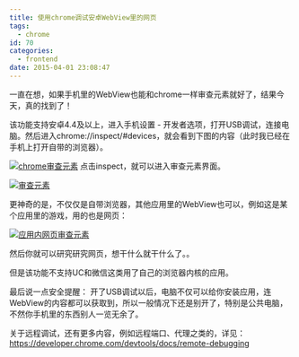 ```yaml
---
title: 使用chrome调试安卓WebView里的网页
tags:
  - chrome
id: 70
categories:
  - frontend
date: 2015-04-01 23:08:47
---
```


一直在想，如果手机里的WebView也能和chrome一样审查元素就好了，结果今天，真的找到了！

该功能支持安卓4.4及以上，进入手机设置 - 开发者选项，打开USB调试，连接电脑。然后进入chrome://inspect/#devices，就会看到下图的内容（此时我已经在手机上打开自带的浏览器）。

[![chrome审查元素](http://cdn.imyzf.com/img/blog/2015/using-chrome-to-debug-android-webview/1.png)](http://cdn.imyzf.com/img/blog/2015/using-chrome-to-debug-android-webview/1.png)
点击inspect，就可以进入审查元素界面。

[![审查元素](http://cdn.imyzf.com/img/blog/2015/using-chrome-to-debug-android-webview/2.png)](http://cdn.imyzf.com/img/blog/2015/using-chrome-to-debug-android-webview/2.png)

更神奇的是，不仅仅是自带浏览器，其他应用里的WebView也可以，例如这是某个应用里的游戏，用的也是网页：

[![应用内网页审查元素](http://cdn.imyzf.com/img/blog/2015/using-chrome-to-debug-android-webview/3.png)](http://cdn.imyzf.com/img/blog/2015/using-chrome-to-debug-android-webview/3.png)

然后你就可以研究研究网页，想干什么就干什么了。。

但是该功能不支持UC和微信这类用了自己的浏览器内核的应用。

最后说一点安全提醒：
开了USB调试以后，电脑不仅可以给你安装应用，连WebView的内容都可以获取到，所以一般情况下还是别开了，特别是公共电脑，不然你手机里的东西别人一览无余了。

关于远程调试，还有更多内容，例如远程端口、代理之类的，详见：https://developer.chrome.com/devtools/docs/remote-debugging
